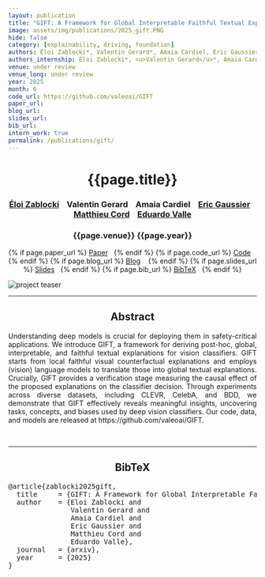 ```yaml
---
layout: publication
title: "GIFT: A Framework for Global Interpretable Faithful Textual Explanations of Vision Classifiers" 
image: assets/img/publications/2025_gift.PNG
hide: false
category: [explainability, driving, foundation]
authors: Éloi Zablocki*, Valentin Gerard*, Amaia Cardiel, Eric Gaussier, Matthieu Cord, Eduardo Valle
authors_internship: Éloi Zablocki*, <u>Valentin Gerard</u>*, Amaia Cardiel, Eric Gaussier, Matthieu Cord, Eduardo Valle
venue: under review
venue_long: under review
year: 2025
month: 6
code_url: https://github.com/valeoai/GIFT 
paper_url: 
blog_url: 
slides_url: 
bib_url: 
intern_work: true
permalink: /publications/gift/
---
```


<h1 align="center"> {{page.title}} </h1>
<!-- Simple call of authors -->
<!-- <h3 align="center"> {{page.authors}} </h3> -->
<!-- Alternatively you can add links to author pages -->
<h3 align="center"> <a href="https://scholar.google.fr/citations?user=dOkbUmEAAAAJ">Éloi Zablocki</a> &nbsp;&nbsp; Valentin Gerard &nbsp;&nbsp; Amaia Cardiel &nbsp;&nbsp; <a href="https://ama.liglab.fr/~gaussier/">Eric Gaussier</a> &nbsp;&nbsp; <a href="https://cord.isir.upmc.fr/">Matthieu Cord</a> &nbsp;&nbsp; <a href="https://scholar.google.com/citations?user=lxWPqWAAAAAJ">Eduardo Valle</a></h3>


<h3 align="center"> {{page.venue}} {{page.year}} </h3>

<div align="center">
  <p>
    {% if page.paper_url %}
    <a href="{{ page.paper_url }}"><i class="far fa-file-pdf"></i> Paper</a>&nbsp;&nbsp;
    {% endif %}
    {% if page.code_url %}
    <a href="{{ page.code_url }}"><i class="fab fa-github"></i> Code</a> &nbsp;&nbsp;
    {% endif %}
    {% if page.blog_url %}
    <a href="{{ page.blog_url }}"><i class="fab fa-blogger"></i> Blog</a> &nbsp;&nbsp;
    {% endif %}
    {% if page.slides_url %}
    <a href="{{ page.slides_url }}"><i class="far fa-file-pdf"></i> Slides</a>&nbsp;&nbsp;
    {% endif %}
    {% if page.bib_url %}
    <a href="{{ page.bib_url}}"><i class="far fa-file-alt"></i> BibTeX</a>&nbsp;&nbsp;
    {% endif %}
  </p>
</div>


<div class="publication-teaser">
    <img src="../../{{ page.image }}" alt="project teaser"/>
</div>


<hr>

<h2  align="center">Abstract</h2>

<p align="justify">Understanding deep models is crucial for deploying them in safety-critical applications. We introduce GIFT, a framework for deriving post-hoc, global, interpretable, and faithful textual explanations for vision classifiers. GIFT starts from local faithful visual counterfactual explanations and employs (vision) language models to translate those into global textual explanations. Crucially, GIFT provides a verification stage measuring the causal effect of the proposed explanations on the classifier decision. Through experiments across diverse datasets, including CLEVR, CelebA, and BDD, we demonstrate that GIFT effectively reveals meaningful insights, uncovering tasks, concepts, and biases used by deep vision classifiers. Our code, data, and models are released at https://github.com/valeoai/GIFT.</p>

<br>
<hr>

<h2  align="center">BibTeX</h2>
<left>
  <pre class="bibtex-box">
@article{zablocki2025gift,
  title     = {GIFT: A Framework for Global Interpretable Faithful Textual Explanations of Vision Classifiers},
  author    = {Eloi Zablocki and
               Valentin Gerard and 
               Amaia Cardiel and
               Eric Gaussier and
               Matthieu Cord and 
               Eduardo Valle},
  journal   = {arxiv},
  year      = {2025}
}
</pre>
</left>

<br>
